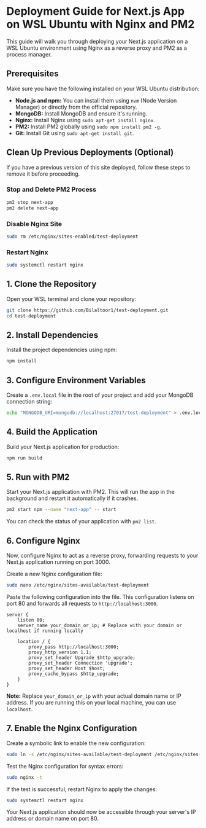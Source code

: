 # Deployment Guide for Next.js App on WSL Ubuntu with Nginx and PM2

This guide will walk you through deploying your Next.js application on a WSL Ubuntu environment using Nginx as a reverse proxy and PM2 as a process manager.

## Prerequisites

Make sure you have the following installed on your WSL Ubuntu distribution:

*   **Node.js and npm:** You can install them using `nvm` (Node Version Manager) or directly from the official repository.
*   **MongoDB:** Install MongoDB and ensure it's running.
*   **Nginx:** Install Nginx using `sudo apt-get install nginx`.
*   **PM2:** Install PM2 globally using `sudo npm install pm2 -g`.
*   **Git:** Install Git using `sudo apt-get install git`.

## Clean Up Previous Deployments (Optional)

If you have a previous version of this site deployed, follow these steps to remove it before proceeding.

### Stop and Delete PM2 Process

```bash
pm2 stop next-app
pm2 delete next-app
```

### Disable Nginx Site

```bash
sudo rm /etc/nginx/sites-enabled/test-deployment
```

### Restart Nginx

```bash
sudo systemctl restart nginx
```

## 1. Clone the Repository

Open your WSL terminal and clone your repository:

```bash
git clone https://github.com/Bilaltoor1/test-deployment.git
cd test-deployment
```

## 2. Install Dependencies

Install the project dependencies using npm:

```bash
npm install
```

## 3. Configure Environment Variables

Create a `.env.local` file in the root of your project and add your MongoDB connection string:

```bash
echo "MONGODB_URI=mongodb://localhost:27017/test-deployment" > .env.local
```

## 4. Build the Application

Build your Next.js application for production:

```bash
npm run build
```

## 5. Run with PM2

Start your Next.js application with PM2. This will run the app in the background and restart it automatically if it crashes.

```bash
pm2 start npm --name "next-app" -- start
```

You can check the status of your application with `pm2 list`.

## 6. Configure Nginx

Now, configure Nginx to act as a reverse proxy, forwarding requests to your Next.js application running on port 3000.

Create a new Nginx configuration file:

```bash
sudo nano /etc/nginx/sites-available/test-deployment
```

Paste the following configuration into the file. This configuration listens on port 80 and forwards all requests to `http://localhost:3000`.

```nginx
server {
    listen 80;
    server_name your_domain_or_ip; # Replace with your domain or localhost if running locally

    location / {
        proxy_pass http://localhost:3000;
        proxy_http_version 1.1;
        proxy_set_header Upgrade $http_upgrade;
        proxy_set_header Connection 'upgrade';
        proxy_set_header Host $host;
        proxy_cache_bypass $http_upgrade;
    }
}
```

**Note:** Replace `your_domain_or_ip` with your actual domain name or IP address. If you are running this on your local machine, you can use `localhost`.

## 7. Enable the Nginx Configuration

Create a symbolic link to enable the new configuration:

```bash
sudo ln -s /etc/nginx/sites-available/test-deployment /etc/nginx/sites-enabled/
```

Test the Nginx configuration for syntax errors:

```bash
sudo nginx -t
```

If the test is successful, restart Nginx to apply the changes:

```bash
sudo systemctl restart nginx
```

Your Next.js application should now be accessible through your server's IP address or domain name on port 80.
